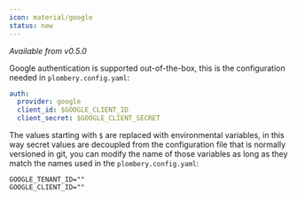 ```yaml
---
icon: material/google
status: new
---
```


*Available from v0.5.0*

Google authentication is supported out-of-the-box, this is the configuration needed
in `plombery.config.yaml`:

```yaml title="plombery.config.yaml"
auth:
  provider: google
  client_id: $GOOGLE_CLIENT_ID
  client_secret: $GOOGLE_CLIENT_SECRET
```

The values starting with `$` are replaced with environmental variables, in this way secret values
are decoupled from the configuration file that is normally versioned in git,
you can modify the name of those variables as long as they match the names used in the `plombery.config.yaml`:

```env title=".env"
GOOGLE_TENANT_ID=""
GOOGLE_CLIENT_ID=""
```

